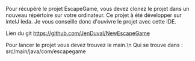 Pour récupéré le projet EscapeGame, vous devez clonez le projet dans un nouveau répértoire sur votre ordinateur.
Ce projet à été développer sur intelJ Ieda. Je vous conseille donc d'ouvivre le projet avec cette IDE.

Lien du git https://github.com/JenDuval/NewEscapeGame

Pour lancer le projet vous devez trouvez le main.\n
Qui se trouve dans : src/main/java/com/escapegame
